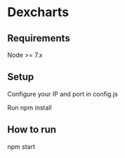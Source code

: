 # Dexcharts

## Requirements

Node >= 7.x

## Setup

Configure your IP and port in config.js

Run npm install

## How to run

npm start